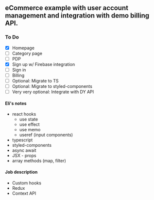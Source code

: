 ## eCommerce example with user account management and integration with demo billing API.

### To Do

- [x] Homepage
- [ ] Category page
- [ ] PDP
- [x] Sign up w/ Firebase integration
- [ ] Sign in
- [ ] Billing
- [ ] Optional: Migrate to TS
- [ ] Optional: Migrate to styled-components
- [ ] Very very optional: Integrate with DY API

#### Eli's notes

- react hooks
  - use state
  - use effect
  - use memo
  - useref (input components)
- typescript
- styled-components
- async await
- JSX - props
- array methods (map, filter)

#### Job description

- Custom hooks
- Redux
- Context API
